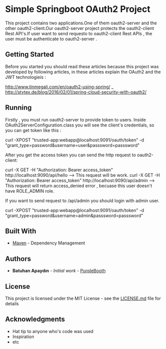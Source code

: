 # Simple Springboot OAuth2 Project

This project contains two applications.One of them oauth2-server and the other oauth2-client.Our oauth2-server project protects the oauth2-client Rest API's.If user want to send requesto to oauth2-client Rest APIs , the user must be authenticate to oauth2-server .

## Getting Started

Before you started you should read these articles because this project was developed by following articles, in these articles explain the OAuth2 and the JWT technologieis :

http://www.tinmegali.com/en/oauth2-using-spring/ _
http://stytex.de/blog/2016/02/01/spring-cloud-security-with-oauth2/

## Running

Firstly , you must run oauth2-server to provide token to users.
Inside OAuth2ServerConfiguration.class you will see the client's credentials, so you can get token like this :

curl -XPOST "trusted-app:webapp@localhost:9091/oauth/token" -d "grant_type=password&username=user&passsword=passsword"

After you get the access token you can send the http request to oauth2-client:

curl -X GET -H "Authorization: Bearer access_token" http://localhost:9090/api/hello --> This request will be work.
curl -X GET -H "Authorization: Bearer access_token" http://localhost:9090/api/admin --> This request will return access_denied error , becuase this user doesn't have ROLE_ADMIN role.

If you want to send request to /api/admin you should login with admin user.

curl -XPOST "trusted-app:webapp@localhost:9091/oauth/token" -d "grant_type=password&username=admin&passsword=passsword"

## Built With

* [Maven](https://maven.apache.org/) - Dependency Management 

## Authors

* **Batuhan Apaydın** - *Initial work* - [PurpleBooth](https://github.com/developer-guy)

## License

This project is licensed under the MIT License - see the [LICENSE.md](LICENSE.md) file for details

## Acknowledgments

* Hat tip to anyone who's code was used
* Inspiration
* etc

